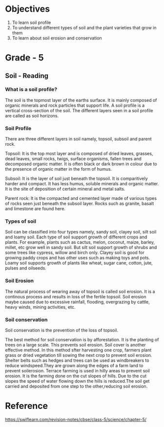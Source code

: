 # Objectives 
1. To learn soil profile
2. To understand different types of soil and the plant varieties that grow in them
3. To learn about soil erosion and conservation

# Grade - 5
## Soil - Reading
### What is a soil profile?
The soil is the topmost layer of the earths surface. It is mainly composed of organic minerals and rock particles that support life. A soil profile is a vertical cross-section of the soil. The different layers seen in a soil profile are called as soil horizons.

### Soil Profile
There are three different layers in soil namely, topsoil, subsoil and parent rock.

Topsoil: It is the top most layer and is composed of dried leaves, grasses, dead leaves, small rocks, twigs, surface organisms, fallen trees and decomposed organic matter. It is often black or dark brown in colour due to the presence of organic matter in the form of humus.

Subsoil: It is the layer of soil just beneath the topsoil. It is comparitively harder and compact. It has less humus, soluble minerals and organic matter. It is the site of deposition of certain mineral and metal salts.

Parent rock: It is the compacted and cemented layer made of various types of rocks seen just beneath the subsoil layer. Rocks such as granite, basalt and limestone are found here.

### Types of soil
Soil can be classified into four types namely, sandy soil, clayey soil, silt soil and loamy soil. Each type of soil support growth of different crops and plants. For example, plants such as cactus, melon, coconut, maize, barley, millet, etc grow well in sandy soil. But silt soil support growth of shrubs and some trees like cypress, willow and birch only. Clayey soil is good for growing paddy crops and has other uses such as making toys and pots. Loamy soil supports growth of plants like wheat, sugar cane, cotton, jute, pulses and oilseeds.

### Soil Erosion 
The natural process of wearing away of topsoil is called soil erosion. It is a continous process and results in loss of the fertile topsoil. Soil erosion maybe caused due to excessive rainfall, flooding, overgrazing by cattle, heavy winds, mining activities, etc.

### Soil conservation
Soil conservation is the prevention of the loss of topsoil.

The best method for soil conservation is by afforestation. It is the planting of trees on a large scale. This prevents soil erosion. Soil cover is another effective method. In this method sfter harvesting one crop, farmers plant grass or dried vegetation till sowing the next crop to prevent soil erosion. Shelter belts such as hedges and trees can be used as windbreakers to reduce windspeed.They are grown along the edges of a farm land to prevent soilerosion. Terrace farming is used in hilly areas to prevent soil erosion. It is the farming done on the cut slopes of hills. Due to the cut slopes the speed of water flowing down the hills is reduced.The soil get carried and deposited from one step to the other,reducing soil erosion.

# Reference
https://swiflearn.com/revision-notes/cbse/class-5/science/chapter-5/

